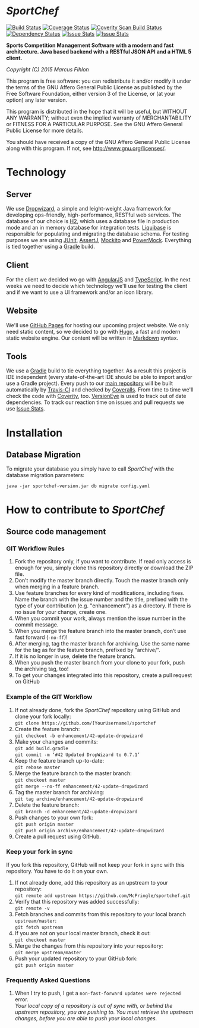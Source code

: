 *SportChef*
======

[![Build Status](https://travis-ci.org/McPringle/sportchef.svg?branch=master)](https://travis-ci.org/McPringle/sportchef) [![Coverage Status](https://coveralls.io/repos/McPringle/sportchef/badge.svg?branch=master)](https://coveralls.io/r/McPringle/sportchef?branch=master) [![Coverity Scan Build Status](https://scan.coverity.com/projects/4632/badge.svg)](https://scan.coverity.com/projects/4632) [![Dependency Status](https://www.versioneye.com/user/projects/5517e829eaf3fa261e000003/badge.svg?style=flat)](https://www.versioneye.com/user/projects/5517e829eaf3fa261e000003) [![Issue Stats](http://issuestats.com/github/McPringle/sportchef/badge/issue)](http://issuestats.com/github/McPringle/sportchef) [![Issue Stats](http://issuestats.com/github/McPringle/sportchef/badge/pr)](http://issuestats.com/github/McPringle/sportchef)

**Sports Competition Management Software with a modern and fast architecture. Java based backend with a RESTful JSON API and a HTML 5 client.**

*Copyright (C) 2015 Marcus Fihlon*

This program is free software: you can redistribute it and/or modify it under the terms of the GNU Affero General Public License as published by the Free Software Foundation, either version 3 of the License, or (at your option) any later version.

This program is distributed in the hope that it will be useful, but WITHOUT ANY WARRANTY; without even the implied warranty of MERCHANTABILITY or FITNESS FOR A PARTICULAR PURPOSE. See the GNU Affero General Public License for more details.

You should have received a copy of the GNU Affero General Public License along with this program.  If not, see <http://www.gnu.org/licenses/>.

# Technology

## Server

We use [Dropwizard](http://www.dropwizard.io), a simple and leight-weight Java framework for developing ops-friendly, high-performance, RESTful web services. The database of our choice is [H2](http://h2database.com/), which uses a database file in production mode and an in memory database for integration tests. [Liquibase](http://www.liquibase.org/) is responsible for populating and migrating the database schema. For testing purposes we are using [JUnit](http://junit.org/), [AssertJ](http://joel-costigliola.github.io/assertj/), [Mockito](http://mockito.org/) and [PowerMock](https://code.google.com/p/powermock/). Everything is tied together using a [Gradle](http://gradle.org/) build.

## Client

For the client we decided wo go with [AngularJS](https://angularjs.org/) and [TypeScript](http://www.typescriptlang.org/). In the next weeks we need to decide which technology we'll use for testing the client and if we want to use a UI framework and/or an icon library.

## Website

We'll use [GitHub Pages](https://pages.github.com/) for hosting our upcoming project website. We only need static content, so we decided to go with [Hugo](http://gohugo.io/), a fast and modern static website engine. Our content will be written in [Markdown](http://en.wikipedia.org/wiki/Markdown) syntax.

## Tools

We use a [Gradle](http://gradle.org/) build to tie everything together. As a result this project is IDE independent (every state-of-the-art IDE should be able to import and/or use a Gradle project). Every push to our [main repository](https://github.com/McPringle/sportchef) will be built automatically by [Travis-CI](https://travis-ci.org/McPringle/sportchef) and checked by [Coveralls](https://coveralls.io/r/McPringle/sportchef?branch=master). From time to time we'll check the code with [Coverity](https://scan.coverity.com/projects/4632), too. [VersionEye](https://www.versioneye.com/user/projects/5517e829eaf3fa261e000003) is used to track out of date dependencies. To track our reaction time on issues and pull requests we use [Issue Stats](http://issuestats.com/github/McPringle/sportchef).

# Installation

## Database Migration

To migrate your database you simply have to call *SportChef* with the database migration parameters:

```java -jar sportchef-version.jar db migrate config.yaml```

# How to contribute to *SportChef*

## Source code management

### GIT Workflow Rules

1. Fork the repository only, if you want to contribute. If read only access is enough for you, simply clone this repository directly or download the ZIP file.
2. Don’t modify the master branch directly. Touch the master branch only when merging in a feature branch.
3. Use feature branches for every kind of modifications, including fixes. Name the branch with the issue number and the title, prefixed with the type of your contribution (e.g. "enhancement") as a directory. If there is no issue for your change, create one.
4. When you commit your work, always mention the issue number in the commit message.
5. When you merge the feature branch into the master branch, don’t use fast forward (`-no-ff`)!
6. After merging, tag the master branch for archiving. Use the same name for the tag as for the feature branch, prefixed by “archive/“.
7. If it is no longer in use, delete the feature branch.
8. When you push the master branch from your clone to your fork, push the archiving tag, too!
9. To get your changes integrated into this repository, create a pull request on GitHub

### Example of the GIT Workflow

1. If not already done, fork the *SportChef* repository using GitHub and clone your fork locally:<br/>`git clone https://github.com/[YourUsername]/sportchef`
2. Create the feature branch:<br/>`git checkout -b enhancement/42-update-dropwizard`
3. Make your changes and commits:<br/>`git add build.gradle`<br/>`git commit -m ‘#42 Updated DropWizard to 0.7.1’`
4. Keep the feature branch up-to-date:<br/>`git rebase master`
5. Merge the feature branch to the master branch:<br/>`git checkout master`<br/>`git merge --no-ff enhancement/42-update-dropwizard`
6. Tag the master branch for archiving:<br/>`git tag archive/enhancement/42-update-dropwizard`
7. Delete the feature branch:<br/>`git branch -d enhancement/42-update-dropwizard`
8. Push changes to your own fork:<br/>`git push origin master`<br/>`git push origin archive/enhancement/42-update-dropwizard`
9. Create a pull request using GitHub.

### Keep your fork in sync

If you fork this repository, GitHub will not keep your fork in sync with this repository. You have to do it on your own.

1. If not already done, add this repository as an upstream to your repository:<br/>`git remote add upstream https://github.com/McPringle/sportchef.git`
2. Verify that this repository was added successfully:<br/>`git remote -v`
3. Fetch branches and commits from this repository to your local branch `upstream/master`:<br/>`git fetch upstream`
4. If you are not on your local master branch, check it out:<br/>`git checkout master`
5. Merge the changes from this repository into your repository:<br/>`git merge upstream/master`
7. Push your updated repository to your GitHub fork:<br/>`git push origin master`

### Frequently Asked Questions

1. When I try to push, I get a `non-fast-forward updates were rejected` error.<br/>*Your local copy of a repository is out of sync with, or behind the upstream repository, you are pushing to. You must retrieve the upstream changes, before you are able to push your local changes.*
